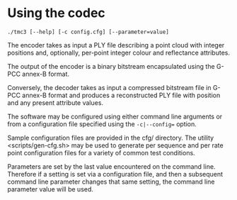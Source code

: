 Using the codec
===============

```
./tmc3 [--help] [-c config.cfg] [--parameter=value]
```

The encoder takes as input a PLY file describing a point cloud with
integer positions and, optionally, per-point integer colour and
reflectance attributes.

The output of the encoder is a binary bitstream encapsulated using the
G-PCC annex-B format.

Conversely, the decoder takes as input a compressed bitstream file in
G-PCC annex-B format and produces a reconstructed PLY file with position
and any present attribute values.

The software may be configured using either command line arguments or from
a configuration file specified using the `-c|--config=` option.

Sample configuration files are provided in the cfg/ directory.  The
utility <scripts/gen-cfg.sh> may be used to generate per sequence and per
rate point configuration files for a variety of common test conditions.

Parameters are set by the last value encountered on the command line.
Therefore if a setting is set via a configuration file, and then a
subsequent command line parameter changes that same setting, the command
line parameter value will be used.